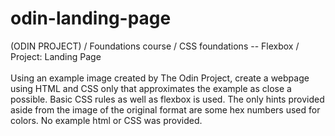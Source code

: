 # odin-landing-page
(ODIN PROJECT) / Foundations course / CSS foundations -- Flexbox / Project: Landing Page
<br><br>
Using an example image created by The Odin Project, create a webpage 
using HTML and CSS only that approximates the example as close a possible. Basic CSS rules as well as flexbox is used. The only hints provided aside from the image of the original format are some hex numbers used for colors. No example html
or CSS was provided.